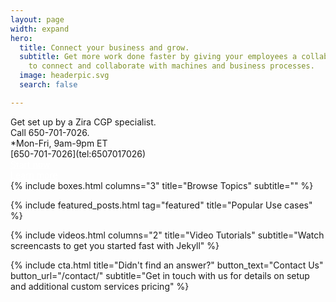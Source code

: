 ```yaml
---
layout: page
width: expand
hero:
  title: Connect your business and grow.
  subtitle: Get more work done faster by giving your employees a collaboration toolset
    to connect and collaborate with machines and business processes.
  image: headerpic.svg
  search: false

---
```

<div class="uk-flex uk-flex-center uk-flex-wrap">
Get set up by a Zira CGP specialist.<br> Call 650-701-7026.<br> *Mon-Fri, 9am-9pm ET<br>[650-701-7026](tel:6507017026)<br><a style="color:white" class="uk-button uk-button-primary uk-button-large" href="https://my.zira.us">Start now</a><br><a style="color:white" class="uk-button uk-button-primary uk-button-large" href="/docs/getting-started/introduction/">Learn more</a> </div> 

<!-- Browse Topics --> {% include boxes.html columns="3" title="Browse Topics" subtitle="" %} <!-- New posts --> <!-- {% include new-posts.html columns="3" tag="new" title="New posts" subtitle="" %} -->

<!-- Featured Articles -->
{% include featured_posts.html tag="featured" title="Popular Use cases" %}

{% include videos.html columns="2" title="Video Tutorials" subtitle="Watch screencasts to get you started fast with
Jekyll" %}

<!-- {% include faqs.html multiple="true" title="Frequently asked questions" category="presale" subtitle="Find quicke answers to frequent pre-sale questions asked by customers" %} -->

<!-- {% include team.html authors="evan, john, sara, alex, tom, daniel" title="We are here to help" subtitle="Our team is just an email away ready to answer your questions" %} -->

{% include cta.html title="Didn't find an answer?" button_text="Contact Us" button_url="/contact/" subtitle="Get in
touch with us for details on setup and additional custom services pricing" %}

<!-- Global site tag (gtag.js) - Google Analytics -->
<script async src="https://www.googletagmanager.com/gtag/js?id=UA-23863461-5">
</script>
<script>
window.dataLayer = window.dataLayer || \[\];
function gtag(){dataLayer.push(arguments);}
gtag('js', new Date());

gtag('config', 'UA-23863461-5');
</script>